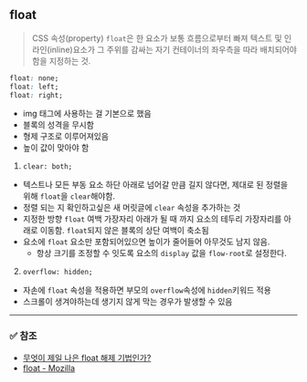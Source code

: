 ## float 
> CSS 속성(property) `float`은 한 요소가 보통 흐름으로부터 빠져 텍스트 및 인라인(inline)요소가 그 주위를 감싸는 자기 컨테이너의 좌우측을 따라 배치되어야 함을 지정하는 것.
```css
float: none;
float: left;
float: right;
```
- img 태그에 사용하는 걸 기본으로 했음
- 블록의 성격을 무시함
- 형제 구조로 이루어져있음
- 높이 값이 맞아야 함

1. `clear: both;`
- 텍스트나 모든 부동 요소 하단 아래로 넘어갈 만큼 길지 않다면, 제대로 된 정렬을 위해 `float`을 `clear`해야함.
- 정렬 되는 지 확인하고싶은 새 머릿글에 `clear` 속성을 추가하는 것
- 지정한 방향 `float` 여백 가장자리 아래가 될 때 까지 요소의 테두리 가장자리를 아래로 이동함. `float`되지 않은 블록의 상단 여백이 축소됨
- 요소에 `float` 요소만 포함되어있으면 높이가 줄어들어 아무것도 남지 않음.
    - 항상 크기를 조정할 수 잇도록 요소의 `display` 값을 `flow-root`로 설정한다.
2. `overflow: hidden;`
- 자손에 `float` 속성을 적용하면 부모의 `overflow`속성에 `hidden`키워드 적용
- 스크롤이 생겨야하는데 생기지 않게 막는 경우가 발생할 수 있음

----
### ✅ 참조
- [무엇이 제일 나은 float 해제 기법인가?](https://selosele.github.io/2020/07/21/clearfix/)
- [float - Mozilla](https://developer.mozilla.org/ko/docs/Web/CSS/float) 
